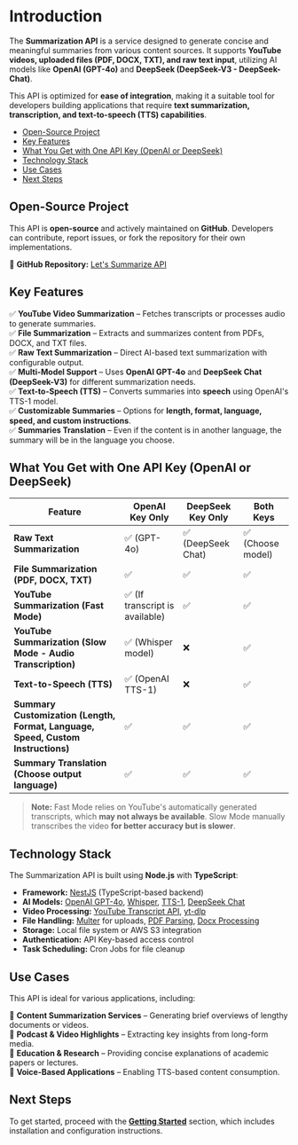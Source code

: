 <h1>Introduction</h1>

The **Summarization API** is a service designed to generate concise and meaningful summaries from various content sources. It supports **YouTube videos, uploaded files (PDF, DOCX, TXT), and raw text input**, utilizing AI models like **OpenAI (GPT-4o)** and **DeepSeek (DeepSeek-V3 - DeepSeek-Chat)**.

This API is optimized for **ease of integration**, making it a suitable tool for developers building applications that require **text summarization, transcription, and text-to-speech (TTS) capabilities**.

- [Open-Source Project](#open-source-project)
- [Key Features](#key-features)
- [What You Get with One API Key (OpenAI or DeepSeek)](#what-you-get-with-one-api-key-openai-or-deepseek)
- [Technology Stack](#technology-stack)
- [Use Cases](#use-cases)
- [Next Steps](#next-steps)

## Open-Source Project

This API is **open-source** and actively maintained on **GitHub**. Developers can contribute, report issues, or fork the repository for their own implementations.

🔗 **GitHub Repository:** [Let's Summarize API](https://github.com/letssummarize/api)

## Key Features

✅ **YouTube Video Summarization** – Fetches transcripts or processes audio to generate summaries.  
✅ **File Summarization** – Extracts and summarizes content from PDFs, DOCX, and TXT files.  
✅ **Raw Text Summarization** – Direct AI-based text summarization with configurable output.  
✅ **Multi-Model Support** – Uses **OpenAI GPT-4o** and **DeepSeek Chat (DeepSeek-V3)** for different summarization needs.  
✅ **Text-to-Speech (TTS)** – Converts summaries into **speech** using OpenAI's TTS-1 model.  
✅ **Customizable Summaries** – Options for **length, format, language, speed, and custom instructions**.  
✅ **Summaries Translation** – Even if the content is in another language, the summary will be in the language you choose.

## What You Get with One API Key (OpenAI or DeepSeek)

| **Feature**                                                                      | **OpenAI Key Only**             | **DeepSeek Key Only** | **Both Keys**     |
| -------------------------------------------------------------------------------- | ------------------------------- | --------------------- | ----------------- |
| **Raw Text Summarization**                                                       | ✅ (GPT-4o)                     | ✅ (DeepSeek Chat)    | ✅ (Choose model) |
| **File Summarization (PDF, DOCX, TXT)**                                          | ✅                              | ✅                    | ✅                |
| **YouTube Summarization (Fast Mode)**                                            | ✅ (If transcript is available) | ✅                    | ✅                |
| **YouTube Summarization (Slow Mode - Audio Transcription)**                      | ✅ (Whisper model)              | ❌                    | ✅                |
| **Text-to-Speech (TTS)**                                                         | ✅ (OpenAI TTS-1)               | ❌                    | ✅                |
| **Summary Customization (Length, Format, Language, Speed, Custom Instructions)** | ✅                              | ✅                    | ✅                |
| **Summary Translation (Choose output language)**                                 | ✅                              | ✅                    | ✅                |

> **Note:** Fast Mode relies on YouTube's automatically generated transcripts, which **may not always be available**. Slow Mode manually transcribes the video **for better accuracy but is slower**.

## Technology Stack

The Summarization API is built using **Node.js** with **TypeScript**:

- **Framework:** [NestJS](https://nestjs.com/) (TypeScript-based backend)
- **AI Models:** [OpenAI GPT-4o](https://openai.com), [Whisper](https://openai.com/whisper), [TTS-1](https://openai.com), [DeepSeek Chat](https://deepseek.com)
- **Video Processing:** [YouTube Transcript API](https://github.com/TimeForANinja/node-youtube-transcript), [yt-dlp](https://github.com/yt-dlp/yt-dlp)
- **File Handling:** [Multer](https://github.com/expressjs/multer) for uploads, [PDF Parsing](https://www.npmjs.com/package/pdf-parse), [Docx Processing](https://www.npmjs.com/package/mammoth)
- **Storage:** Local file system or AWS S3 integration
- **Authentication:** API Key-based access control
- **Task Scheduling:** Cron Jobs for file cleanup

## Use Cases

This API is ideal for various applications, including:

🔹 **Content Summarization Services** – Generating brief overviews of lengthy documents or videos.  
🔹 **Podcast & Video Highlights** – Extracting key insights from long-form media.  
🔹 **Education & Research** – Providing concise explanations of academic papers or lectures.  
🔹 **Voice-Based Applications** – Enabling TTS-based content consumption.

## Next Steps

To get started, proceed with the **[Getting Started](./getting-started.md)** section, which includes installation and configuration instructions.
